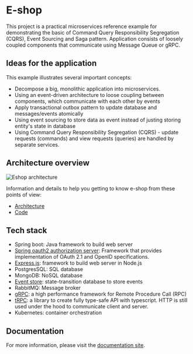 # E-shop

This project is a practical microservices reference example for demonstrating the basic of Command Query Responsibility Segregation (CQRS), Event Sourcing and Saga pattern. Application consists of loosely coupled components that communicate using Message Queue or gRPC.

## Ideas for the application

This example illustrates several important concepts:

- Decompose a big, monolithic application into microservices.
- Using an event-driven architecture to loose coupling between components, which communicate with each other by events
- Apply transactional outbox pattern to update database and messages/events atomically
- Using event sourcing to store data as event instead of justing storing entity's state in database
- Using Command Query Responsibility Segregation (CQRS) - update requests (commands) and view requests (queries) are handled by separate services.

## Architecture overview

![Eshop architecture](./apps/docs/static/img/architecture.png)

Information and details to help you getting to know e-shop from these points of view:

- [Architecture](/docs/tutorial-basics/congratulations)
- [Code](/docs/tutorial-basics/congratulations)

## Tech stack

- Spring boot: Java framework to build web server
- [Spring oauth2 authorization server](https://docs.spring.io/spring-authorization-server/docs/current/reference/html/index.html): Framework that provides implementation of OAuth 2.1 and OpenID specifications.
- [Express.js](https://expressjs.com/): framework to build web server in Node.js
- PostgresSQL: SQL database
- MongoDB: NoSQL database
- [Event store](https://www.eventstore.com/): state-transition database to store events
- RabbitMQ: Message broker
- [gRPC](https://grpc.io/): a high performance framework for Remote Procedure Call (RPC)
- [tRPC](https://trpc.io/): a library to create fully type-safe API with typescript. HTTP is still used under the hood to communicate client and server.
- Kubernetes: container orchestration

## Documentation

For more information, please visit the [documentation site](https://kkhanhluu.github.io/e-shop/).
